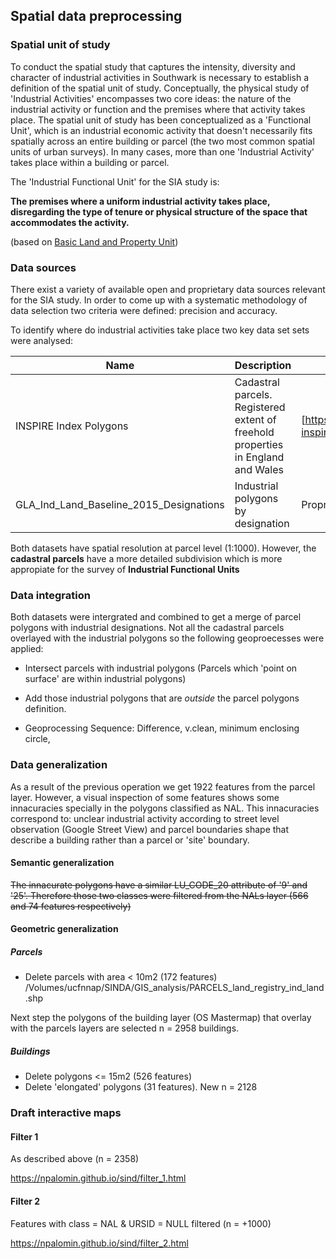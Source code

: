 ## Spatial data preprocessing

### Spatial unit of study

To conduct the spatial study that captures the intensity, diversity and character of industrial activities in Southwark is necessary to establish a definition of the spatial unit of study. Conceptually, the physical study of 'Industrial Activities' encompasses two core ideas: the nature of the industrial activity or function and the premises where that activity takes place. The spatial unit of study has been conceptualized as a 'Functional Unit', which is an industrial economic activity that doesn't necessarily fits spatially across an entire building or parcel (the two most common spatial units of urban surveys). In many cases, more than one 'Industrial Activity' takes place within a building or parcel.

The 'Industrial Functional Unit' for the SIA study is:

__The premises where a uniform industrial activity takes place, disregarding the type of tenure or physical structure of the space that accommodates the activity.__

(based on [Basic Land and Property Unit](https://www.geoplace.co.uk/documents/10181/131542/LLPG%20Data%20Entry%20Conventions))

### Data sources

There exist a variety of available open and proprietary data sources relevant for the SIA study. 
In order to come up with a systematic methodology of data selection two criteria were defined: precision and accuracy.

To identify where do industrial activities take place two key data set sets were analysed:

|Name|Description|URL|
|-|-|-|
|INSPIRE Index Polygons|Cadastral parcels. Registered extent of freehold properties in England and Wales|[https://www.gov.uk/government/publications/southwark-inspire-index-polygon-data](here)|
|GLA_Ind_Land_Baseline_2015_Designations|Industrial polygons by designation|Proprietary GLA (Alex Marsh)|

Both datasets have spatial resolution at parcel level (1:1000). However, the __cadastral parcels__ have a more detailed subdivision which is
more appropiate for the survey of __Industrial Functional Units__

### Data integration

Both datasets were intergrated and combined to get a merge of parcel polygons with industrial designations.
Not all the cadastral parcels overlayed with the industrial polygons so the following geoproecesses were applied:

- Intersect parcels with industrial polygons (Parcels which 'point on surface' are within industrial polygons)
- Add those industrial polygons that are _outside_ the parcel polygons definition.

- Geoprocessing Sequence: Difference, v.clean, minimum enclosing circle, 

### Data generalization

As a result of the previous operation we get 1922 features from the parcel layer. However, a visual inspection of some features shows some innacuracies
specially in the polygons classified as NAL. This innacuracies correspond to: unclear industrial activity according to street level observation 
(Google Street View) and parcel boundaries shape that describe a building rather than a parcel or 'site' boundary.

#### Semantic generalization
~~The innacurate polygons have a similar LU_CODE_20 attribute of '9' and '25'. Therefore those two classes were filtered from the NALs layer (566 and 74 features respectively)~~

#### Geometric generalization
##### Parcels
- Delete parcels with area < 10m2 (172 features)
/Volumes/ucfnnap/SINDA/GIS_analysis/PARCELS_land_registry_ind_land.shp

Next step the polygons of the building layer (OS Mastermap) that overlay with the parcels layers are selected n = 2958 buildings.

##### Buildings
- Delete polygons <= 15m2 (526 features)
- Delete 'elongated' polygons (31 features). New n = 2128

### Draft interactive maps

#### Filter 1
As described above (n = 2358)

https://npalomin.github.io/sind/filter_1.html


#### Filter 2
Features with class = NAL & URSID = NULL filtered (n = +1000)

https://npalomin.github.io/sind/filter_2.html


